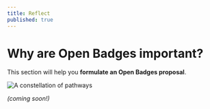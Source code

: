 ```yaml
---
title: Reflect
published: true
---
```


# Why are Open Badges important?

This section will help you **formulate an Open Badges proposal**.

<img src="{{ site.baseurl }}/img/visual-thinkery/constellation-pathways.png" alt="A constellation of pathways"></a></p>


*(coming soon!)*
